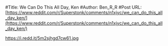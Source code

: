 #Title: We Can Do This All Day, Ken
#Author: Ben_R_R
#Post URL: [https://www.reddit.com/r/Superstonk/comments/n1xjyc/we_can_do_this_all_day_ken/](https://www.reddit.com/r/Superstonk/comments/n1xjyc/we_can_do_this_all_day_ken/)


https://i.redd.it/5m2sjhgd7cw61.jpg